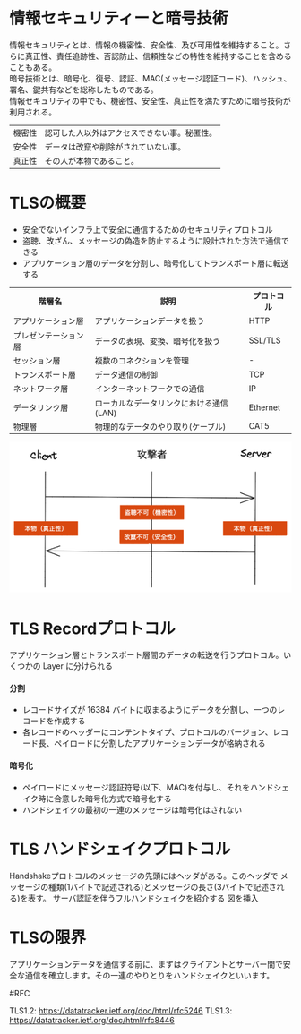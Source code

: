 # 情報セキュリティーと暗号技術

情報セキュリティとは、情報の機密性、安全性、及び可用性を維持すること。さらに真正性、責任追跡性、否認防止、信頼性などの特性を維持することを含めることもある。  
暗号技術とは、暗号化、復号、認証、MAC(メッセージ認証コード)、ハッシュ、署名、鍵共有などを総称したものである。  
情報セキュリティの中でも、機密性、安全性、真正性を満たすために暗号技術が利用される。

<table>
<tr>
<td>機密性</td>
<td>認可した人以外はアクセスできない事。秘匿性。</td>
</tr>
<tr>
<td>安全性</td>
<td>データは改竄や削除がされていない事。</td>
</tr>
<tr>
<td>真正性</td>
<td>その人が本物であること。</td>
</tr>
</table>

# TLSの概要

- 安全でないインフラ上で安全に通信するためのセキュリティプロトコル
- 盗聴、改ざん、メッセージの偽造を防止するように設計された方法で通信できる
- アプリケーション層のデータを分割し、暗号化してトランスポート層に転送する

<table>
<tr>
<th>階層名</th>
<th>説明</th>
<th>プロトコル</th>
</tr>
<tr>
<td>アプリケーション層</td>
<td>アプリケーションデータを扱う</td>
<td>HTTP</td>
</tr>
<tr>
<td>プレゼンテーション層</td>
<td>データの表現、変換、暗号化を扱う</td>
<td>SSL/TLS</td>
</tr>
<tr>
<td>セッション層</td>
<td>複数のコネクションを管理</td>
<td>-</td>
</tr>
<tr>
<td>トランスポート層</td>
<td>データ通信の制御</td>
<td>TCP</td>
</tr>
<tr>
<td>ネットワーク層</td>
<td>インターネットワークでの通信</td>
<td>IP</td>
</tr>
<tr>
<td>データリンク層</td>
<td>ローカルなデータリンクにおける通信(LAN)</td>
<td>Ethernet</td>
</tr>
<tr>
<td>物理層</td>
<td>物理的なデータのやり取り(ケーブル)</td>
<td>CAT5</td>
</tr>
</table>

<img src="./secure-transport.png" width="564" alt="セキュアな通信">

# TLS Recordプロトコル

アプリケーション層とトランスポート層間のデータの転送を行うプロトコル。いくつかの Layer に分けられる

#### 分割

- レコードサイズが 16384 バイトに収まるようにデータを分割し、一つのレコードを作成する
- 各レコードのヘッダーにコンテントタイプ、プロトコルのバージョン、レコード長、ペイロードに分割したアプリケーションデータが格納される

#### 暗号化

- ペイロードにメッセージ認証符号(以下、MAC)を付与し、それをハンドシェイク時に合意した暗号化方式で暗号化する
- ハンドシェイクの最初の一連のメッセージは暗号化はされない

# TLS ハンドシェイクプロトコル

Handshakeプロトコルのメッセージの先頭にはヘッダがある。このヘッダで メッセージの種類(1バイトで記述される)とメッセージの長さ(3バイトで記述される)を表す。
サーバ認証を伴うフルハンドシェイクを紹介する
図を挿入



# TLSの限界

アプリケーションデータを通信する前に、まずはクライアントとサーバー間で安全な通信を確立します。その一連のやりとりをハンドシェイクといいます。


#RFC

TLS1.2: https://datatracker.ietf.org/doc/html/rfc5246
TLS1.3: https://datatracker.ietf.org/doc/html/rfc8446







